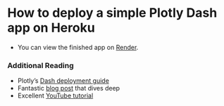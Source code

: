 # How to deploy a simple Plotly Dash app on Heroku

* You can view the finished app on [Render]([https://flying-dog.herokuapp.com/](https://tsmodel.onrender.com/)).

### Additional Reading
* Plotly’s [Dash deployment guide](https://dash.plotly.com/deployment)
* Fantastic [blog post](https://towardsdatascience.com/deploying-your-dash-app-to-heroku-the-magical-guide-39bd6a0c586c) that dives deep
* Excellent [YouTube tutorial](https://www.youtube.com/watch?v=b-M2KQ6_bM4&feature=youtu.be)

